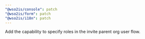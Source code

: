 ```yaml
---
"@wso2is/console": patch
"@wso2is/form": patch
"@wso2is/i18n": patch
---
```


Add the capability to specify roles in the invite parent org user flow.
